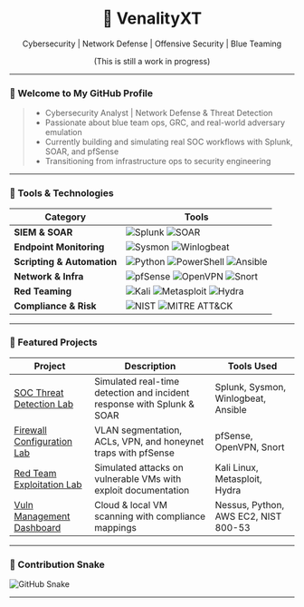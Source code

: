 <!-- GitHub Profile README -->

<h1 align="center">🧠 VenalityXT</h1>
<p align="center">Cybersecurity | Network Defense | Offensive Security | Blue Teaming</p>
<p align="center">(This is still a work in progress)</p> 

---  
 
### 👋 Welcome to My GitHub Profile  
 
> - Cybersecurity Analyst | Network Defense & Threat Detection  
> - Passionate about blue team ops, GRC, and real-world adversary emulation   
> - Currently building and simulating real SOC workflows with Splunk, SOAR, and pfSense  
> - Transitioning from infrastructure ops to security engineering  

---

### 🧰 Tools & Technologies

| Category | Tools |
|----------|-------|
| **SIEM & SOAR** | ![Splunk](https://img.shields.io/badge/SIEM-Splunk-blue?logo=splunk) ![SOAR](https://img.shields.io/badge/SOAR-Playbooks-critical) |
| **Endpoint Monitoring** | ![Sysmon](https://img.shields.io/badge/Logs-Sysmon-purple) ![Winlogbeat](https://img.shields.io/badge/Forwarder-Winlogbeat-blue) |
| **Scripting & Automation** | ![Python](https://img.shields.io/badge/Scripting-Python-yellow?logo=python) ![PowerShell](https://img.shields.io/badge/Scripting-PowerShell-blue?logo=powershell) ![Ansible](https://img.shields.io/badge/Automation-Ansible-red?logo=ansible) |
| **Network & Infra** | ![pfSense](https://img.shields.io/badge/Firewall-pfSense-red) ![OpenVPN](https://img.shields.io/badge/VPN-OpenVPN-orange) ![Snort](https://img.shields.io/badge/IDS-Snort-lightgrey) |
| **Red Teaming** | ![Kali](https://img.shields.io/badge/Offense-Kali%20Linux-black) ![Metasploit](https://img.shields.io/badge/Exploit-Metasploit-blue) ![Hydra](https://img.shields.io/badge/Password%20Attack-Hydra-orange) |
| **Compliance & Risk** | ![NIST](https://img.shields.io/badge/Framework-NIST%20800--53-green) ![MITRE ATT&CK](https://img.shields.io/badge/Threat%20Intel-MITRE%20ATT%26CK-lightgrey) |

---

### 🧪 Featured Projects

| Project | Description | Tools Used |
|--------|-------------|------------|
| [SOC Threat Detection Lab](https://github.com/yourusername/SOC-Lab) | Simulated real-time detection and incident response with Splunk & SOAR | Splunk, Sysmon, Winlogbeat, Ansible |
| [Firewall Configuration Lab](https://github.com/yourusername/Firewall-Lab) | VLAN segmentation, ACLs, VPN, and honeynet traps with pfSense | pfSense, OpenVPN, Snort |
| [Red Team Exploitation Lab](https://github.com/yourusername/Red-Team-Lab) | Simulated attacks on vulnerable VMs with exploit documentation | Kali Linux, Metasploit, Hydra |
| [Vuln Management Dashboard](https://github.com/yourusername/Vuln-Dashboard) | Cloud & local VM scanning with compliance mappings | Nessus, Python, AWS EC2, NIST 800-53 |

---

### 🐍 Contribution Snake

<picture>
  <source media="(prefers-color-scheme: dark)" srcset="https://VenalityXT.github.io/VenalityXT/github-contribution-grid-snake-dark.svg" />
  <source media="(prefers-color-scheme: light)" srcset="https://VenalityXT.github.io/VenalityXT/github-contribution-grid-snake.svg" />
  <img alt="GitHub Snake" src="https://VenalityXT.github.io/VenalityXT/github-contribution-grid-snake.svg" />
</picture>

---

<!-- End of README -->


